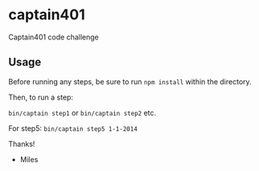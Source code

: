 # captain401 #
Captain401 code challenge


## Usage ##
Before running any steps, be sure to run ```npm install``` within the directory.

Then, to run a step:

```bin/captain step1``` or ```bin/captain step2``` etc.

For step5:
```bin/captain step5 1-1-2014```


Thanks!
- Miles
